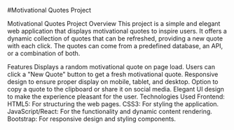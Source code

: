 #Motivational Quotes Project

Motivational Quotes Project
Overview
This project is a simple and elegant web application that displays motivational quotes to inspire users. It offers a dynamic collection of quotes that can be refreshed, providing a new quote with each click. The quotes can come from a predefined database, an API, or a combination of both.

Features
Displays a random motivational quote on page load.
Users can click a "New Quote" button to get a fresh motivational quote.
Responsive design to ensure proper display on mobile, tablet, and desktop.
Option to copy a quote to the clipboard or share it on social media.
Elegant UI design to make the experience pleasant for the user.
Technologies Used
Frontend:
HTML5: For structuring the web pages.
CSS3: For styling the application.
JavaScript/React: For the functionality and dynamic content rendering.
Bootstrap: For responsive design and styling components.
